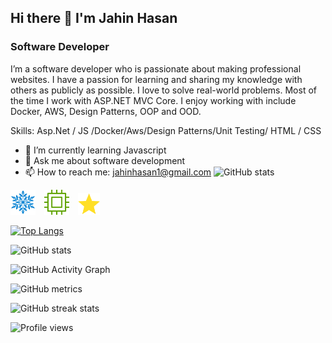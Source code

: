 
## Hi there 👋 I'm Jahin Hasan

### Software Developer

I’m a software developer who is passionate about making professional websites. I have a passion for learning and sharing my knowledge with others as publicly as possible. I love to solve real-world problems. Most of the time I work with ASP.NET MVC Core. I enjoy working with include Docker, AWS, Design Patterns, OOP and OOD.

Skills: Asp.Net / JS /Docker/Aws/Design Patterns/Unit Testing/ HTML / CSS

- 🌱 I’m currently learning Javascript  
- 💬 Ask me about software development 
- 📫 How to reach me: jahinhasan1@gmail.com 
![GitHub stats](https://github-readme-stats.vercel.app/api?username=jahin44&show_icons=true)  

<a href='https://archiveprogram.github.com/'><img src='https://raw.githubusercontent.com/acervenky/animated-github-badges/master/assets/acbadge.gif' width='40' height='40'></a> <a href='https://docs.github.com/en/developers'><img src='https://raw.githubusercontent.com/acervenky/animated-github-badges/master/assets/devbadge.gif' width='40' height='40'></a> <a href='https://stars.github.com/'><img src='https://raw.githubusercontent.com/acervenky/animated-github-badges/master/assets/starbadge.gif' width='35' height='35'></a> 

[![Top Langs](https://github-readme-stats.vercel.app/api/top-langs/?username=jahin44)](https://github.com/anuraghazra/github-readme-stats)

![GitHub stats](https://github-readme-stats.vercel.app/api?username=jahin44&show_icons=true)  

![GitHub Activity Graph](https://activity-graph.herokuapp.com/graph?username=jahin44)  

![GitHub metrics](https://metrics.lecoq.io/jahin44)  

![GitHub streak stats](https://github-readme-streak-stats.herokuapp.com/?user=jahin44)  

![Profile views](https://gpvc.arturio.dev/jahin44)  
